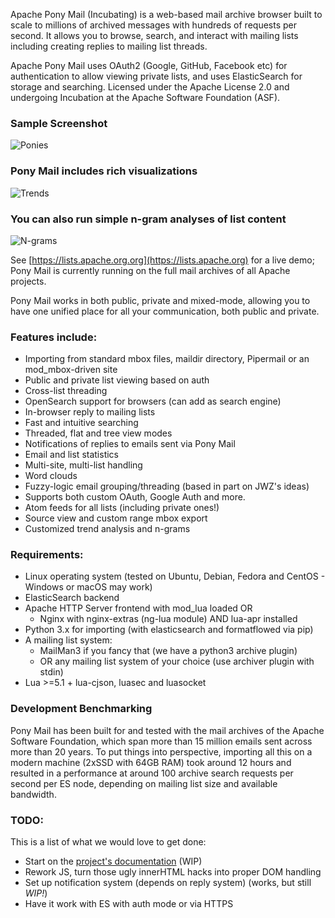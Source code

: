 Apache Pony Mail (Incubating) is a web-based mail archive browser
built to scale to millions of archived messages with hundreds of requests
per second.  It allows you to browse, search, and interact with mailing lists
including creating replies to mailing list threads.

Apache Pony Mail uses OAuth2 (Google, GitHub,
Facebook etc) for authentication to allow viewing private lists, and uses
ElasticSearch for storage and searching.  Licensed under the Apache License 2.0
and undergoing Incubation at the Apache Software Foundation (ASF).

### Sample Screenshot ###
![Ponies](images/demo.png)

### Pony Mail includes rich visualizations ###

![Trends](images/demo_trends.png)

### You can also run simple n-gram analyses of list content ###

![N-grams](images/demo_ngrams.png)

See [https://lists.apache.org.org](https://lists.apache.org) for a live demo;
Pony Mail is currently running on the full mail archives of all Apache projects.

Pony Mail works in both public, private and mixed-mode, allowing you
to have one unified place for all your communication, both public and
private.


### Features include: ###

* Importing from standard mbox files, maildir directory, Pipermail or an mod_mbox-driven site
* Public and private list viewing based on auth
* Cross-list threading
* OpenSearch support for browsers (can add as search engine)
* In-browser reply to mailing lists
* Fast and intuitive searching
* Threaded, flat and tree view modes
* Notifications of replies to emails sent via Pony Mail
* Email and list statistics
* Multi-site, multi-list handling
* Word clouds
* Fuzzy-logic email grouping/threading (based in part on JWZ's ideas)
* Supports both custom OAuth, Google Auth and more.
* Atom feeds for all lists (including private ones!)
* Source view and custom range mbox export
* Customized trend analysis and n-grams


### Requirements: ###

* Linux operating system (tested on Ubuntu, Debian, Fedora and CentOS - Windows or macOS may work)
* ElasticSearch backend
* Apache HTTP Server frontend with mod_lua loaded OR
    * Nginx with nginx-extras (ng-lua module) AND lua-apr installed
* Python 3.x for importing (with elasticsearch and formatflowed via pip)
* A mailing list system:
    * MailMan3 if you fancy that (we have a python3 archive plugin)
    * OR any mailing list system of your choice (use archiver plugin with stdin)
* Lua >=5.1 + lua-cjson, luasec and luasocket



### Development Benchmarking ###
Pony Mail has been built for and tested with the mail archives of the Apache
Software Foundation, which span more than 15 million emails sent across more
than 20 years. To put things into perspective, importing all this on a modern
machine (2xSSD with 64GB RAM) took around 12 hours and resulted in a performance
at around 100 archive search requests per second per ES node, depending on mailing
list size and available bandwidth.

### TODO: ###
This is a list of what we would love to get done:

* Start on the [project's documentation](https://github.com/apache/incubator-ponymail-site) (WIP)
* Rework JS, turn those ugly innerHTML hacks into proper DOM handling
* Set up notification system (depends on reply system) (works, but still *WIP!*)
* Have it work with ES with auth mode or via HTTPS
